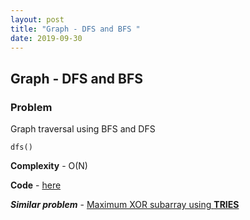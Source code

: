 ```yaml
---
layout: post
title: "Graph - DFS and BFS "
date: 2019-09-30
---
```


## Graph - DFS and BFS
### Problem
Graph traversal using BFS and DFS

```
dfs()
```

**Complexity** - O(N)

**Code** - [here](/codes/MaxXORSubset.cpp)


**_Similar problem_** - [Maximum XOR subarray using **TRIES**](https://www.geeksforgeeks.org/find-the-maximum-subarray-xor-in-a-given-array/)


